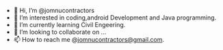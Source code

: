 - 👋 Hi, I’m @jomnucontractors
- 👀 I’m interested in coding,android Development and Java programming.
- 🌱 I’m currently learning Civil Engeering.
- 💞️ I’m looking to collaborate on ...
- 📫 How to reach me  @jomnucontractors@gmail.com.

<!---
jomnucontractors/jomnucontractors is a ✨ special ✨ repository because its `README.md` (this file) appears on your GitHub profile.
You can click the Preview link to take a look at your changes.
--->
